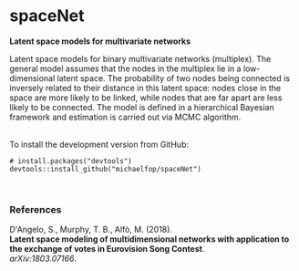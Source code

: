 # spaceNet
**Latent space models for multivariate networks**

Latent space models for binary multivariate networks (multiplex). The general model assumes that the nodes in the multiplex lie in a low-dimensional latent space. The probability of two nodes being connected is inversely related to their distance in this latent space: nodes close in the space are more likely to be linked, while nodes that are far apart are less likely to be connected. The model is defined in a hierarchical Bayesian framework and estimation is carried out via MCMC algorithm.

<br>
To install the development version from GitHub:

```
# install.packages("devtools")
devtools::install_github("michaelfop/spaceNet")
```

<br>

### References

D'Angelo, S., Murphy, T. B., Alfò, M. (2018).<br>
**Latent space modeling of multidimensional networks with application to the exchange of votes in Eurovision Song Contest**.<br>
*arXiv:1803.07166*.
